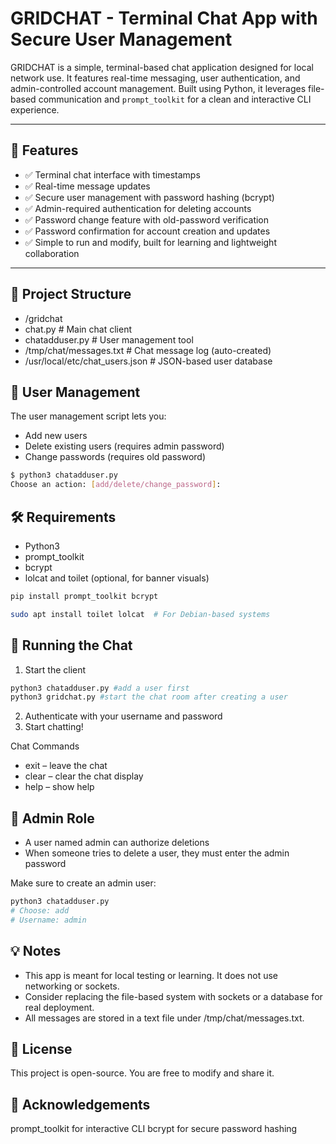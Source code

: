 # GRIDCHAT - Terminal Chat App with Secure User Management

GRIDCHAT is a simple, terminal-based chat application designed for local network use. It features real-time messaging, user authentication, and admin-controlled account management. Built using Python, it leverages file-based communication and `prompt_toolkit` for a clean and interactive CLI experience.

---

## 🚀 Features

- ✅ Terminal chat interface with timestamps
- ✅ Real-time message updates
- ✅ Secure user management with password hashing (bcrypt)
- ✅ Admin-required authentication for deleting accounts
- ✅ Password change feature with old-password verification
- ✅ Password confirmation for account creation and updates
- ✅ Simple to run and modify, built for learning and lightweight collaboration

---

## 📁 Project Structure

- /gridchat
- chat.py # Main chat client
- chatadduser.py # User management tool
- /tmp/chat/messages.txt # Chat message log (auto-created)
- /usr/local/etc/chat_users.json # JSON-based user database

## 🔐 User Management

The user management script lets you:

- Add new users
- Delete existing users (requires admin password)
- Change passwords (requires old password)

```bash
$ python3 chatadduser.py
Choose an action: [add/delete/change_password]:
```

## 🛠 Requirements

- Python3
- prompt_toolkit
- bcrypt
- lolcat and toilet (optional, for banner visuals)

```bash
pip install prompt_toolkit bcrypt
```
```bash
sudo apt install toilet lolcat  # For Debian-based systems
```

## 🔧 Running the Chat

1. Start the client
```bash
python3 chatadduser.py #add a user first
python3 gridchat.py #start the chat room after creating a user
```
2. Authenticate with your username and password
3. Start chatting!

Chat Commands
- exit – leave the chat
- clear – clear the chat display
- help – show help
  

## 👮 Admin Role

- A user named admin can authorize deletions
- When someone tries to delete a user, they must enter the admin password

Make sure to create an admin user:
```bash
python3 chatadduser.py
# Choose: add
# Username: admin
```


## 💡 Notes

- This app is meant for local testing or learning. It does not use networking or sockets.
- Consider replacing the file-based system with sockets or a database for real deployment.
- All messages are stored in a text file under /tmp/chat/messages.txt.



## 📜 License

This project is open-source. You are free to modify and share it.


## 🙌 Acknowledgements

prompt_toolkit for interactive CLI
bcrypt for secure password hashing

